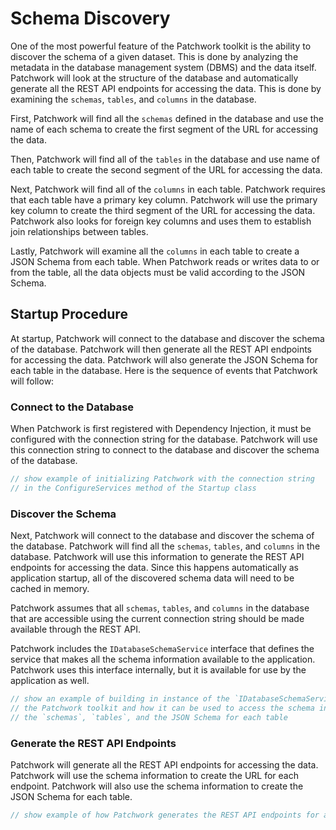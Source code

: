 # Schema Discovery

One of the most powerful feature of the Patchwork toolkit is the ability to discover the schema of a given dataset. This is done by analyzing the metadata in the database management system (DBMS) and the data itself. Patchwork will look at the structure of the database and automatically generate all the REST API endpoints for accessing the data. This is done by examining the `schemas`, `tables`, and `columns` in the database.

First, Patchwork will find all the `schemas` defined in the database and use the name of each schema to create the first segment of the URL for accessing the data.

Then, Patchwork will find all of the `tables` in the database and use name of each table to create the second segment of the URL for accessing the data.

Next, Patchwork will find all of the `columns` in each table. Patchwork requires that each table have a primary key column. Patchwork will use the primary key column to create the third segment of the URL for accessing the data. Patchwork also looks for foreign key columns and uses them to establish join relationships between tables.

Lastly, Patchwork will examine all the `columns` in each table to create a JSON Schema from each table. When Patchwork reads or writes data to or from the table, all the data objects must be valid according to the JSON Schema.

## Startup Procedure

At startup, Patchwork will connect to the database and discover the schema of the database. Patchwork will then generate all the REST API endpoints for accessing the data. Patchwork will also generate the JSON Schema for each table in the database. Here is the sequence of events that Patchwork will follow:

### Connect to the Database

When Patchwork is first registered with Dependency Injection, it must be configured with the connection string for the database. Patchwork will use this connection string to connect to the database and discover the schema of the database. 

```csharp
// show example of initializing Patchwork with the connection string
// in the ConfigureServices method of the Startup class
```

### Discover the Schema

Next, Patchwork will connect to the database and discover the schema of the database. Patchwork will find all the `schemas`, `tables`, and `columns` in the database. Patchwork will use this information to generate the REST API endpoints for accessing the data. Since this happens automatically as application startup, all of the discovered schema data will need to be cached in memory.

Patchwork assumes that all `schemas`, `tables`, and `columns` in the database that are accessible using the current connection string should be made available through the REST API.

Patchwork includes the `IDatabaseSchemaService` interface that defines the service that makes all the schema information available to the application.  Patchwork uses this interface internally, but it is available for use by the application as well.

```csharp
// show an example of building in instance of the `IDatabaseSchemaService` object from
// the Patchwork toolkit and how it can be used to access the schema information including
// the `schemas`, `tables`, and the JSON Schema for each table
```

### Generate the REST API Endpoints

Patchwork will generate all the REST API endpoints for accessing the data. Patchwork will use the schema information to create the URL for each endpoint. Patchwork will also use the schema information to create the JSON Schema for each table.

```csharp
// show example of how Patchwork generates the REST API endpoints for accessing the data
```